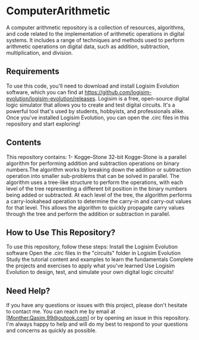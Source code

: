 # ComputerArithmetic
A computer arithmetic repository is a collection of resources, algorithms, and code related to the implementation of arithmetic operations in digital systems. It includes a range of techniques and methods used to perform arithmetic operations on digital data, such as addition, subtraction, multiplication, and division.

## Requirements ##

To use this code, you'll need to download and install Logisim Evolution software, which you can find at https://github.com/logisim-evolution/logisim-evolution/releases.
Logisim is a free, open-source digital logic simulator that allows you to create and test digital circuits. It's a powerful tool that's used by students, hobbyists, and professionals alike.
Once you've installed Logisim Evolution, you can open the .circ files in this repository and start exploring!

## Contents ##

This repository contains:
1- Kogge–Stone 32-bit
Kogge-Stone is a parallel algorithm for performing addition and subtraction operations on binary numbers.The algorithm works by breaking down the addition or subtraction operation into smaller sub-problems that can be solved in parallel. The algorithm uses a tree-like structure to perform the operations, with each level of the tree representing a different bit position in the binary numbers being added or subtracted. At each level of the tree, the algorithm performs a carry-lookahead operation to determine the carry-in and carry-out values for that level. This allows the algorithm to quickly propagate carry values through the tree and perform the addition or subtraction in parallel.

## How to Use This Repository? ##

To use this repository, follow these steps:
Install the Logisim Evolution software
Open the .circ files in the "circuits" folder in Logisim Evolution
Study the tutorial content and examples to learn the fundamentals
Complete the projects and exercises to apply what you've learned
Use Logisim Evolution to design, test, and simulate your own digital logic circuits!

## Need Help? ##

If you have any questions or issues with this project, please don't hesitate to contact me. You can reach me by email at [Monther.Qasim.99@outook.com] or by opening an issue in this repository.
I'm always happy to help and will do my best to respond to your questions and concerns as quickly as possible.
